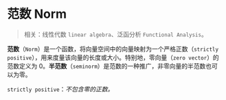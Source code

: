 <!-- @import "../引用/my-style.less" -->

# 范数 Norm

> 相关：线性代数 `linear algebra`、泛函分析 `Functional Analysis`。

**范数**（`Norm`）是一个函数，将向量空间中的向量映射为一个严格正数（`strictly positive`），用来度量该向量的长度或大小。特别地，零向量（`zero vector`）的范数定义为 0。**半范数**（`seminorm`）是范数的一种推广，非零向量的半范数也可以为零。

`strictly positive`：*不包含零的正数。*

